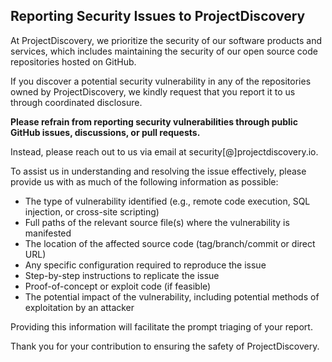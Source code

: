 ## Reporting Security Issues to ProjectDiscovery

At ProjectDiscovery, we prioritize the security of our software products and services, which includes maintaining the security of our open source code repositories hosted on GitHub.

If you discover a potential security vulnerability in any of the repositories owned by ProjectDiscovery, we kindly request that you report it to us through coordinated disclosure.

**Please refrain from reporting security vulnerabilities through public GitHub issues, discussions, or pull requests.**

Instead, please reach out to us via email at security[@]projectdiscovery.io.

To assist us in understanding and resolving the issue effectively, please provide us with as much of the following information as possible:

* The type of vulnerability identified (e.g., remote code execution, SQL injection, or cross-site scripting)
* Full paths of the relevant source file(s) where the vulnerability is manifested
* The location of the affected source code (tag/branch/commit or direct URL)
* Any specific configuration required to reproduce the issue
* Step-by-step instructions to replicate the issue
* Proof-of-concept or exploit code (if feasible)
* The potential impact of the vulnerability, including potential methods of exploitation by an attacker

Providing this information will facilitate the prompt triaging of your report.

Thank you for your contribution to ensuring the safety of ProjectDiscovery.

